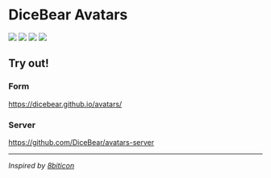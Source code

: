 # DiceBear Avatars

![](http://avatars.dicebear.com/jane-doe/female/200)
![](http://avatars.dicebear.com/john-doe/male/200)
![](http://avatars.dicebear.com/jane-jr-doe/female/200)
![](http://avatars.dicebear.com/john-jr-doe/male/200)

## Try out!

### Form

https://dicebear.github.io/avatars/

### Server

https://github.com/DiceBear/avatars-server


--------
_Inspired by [8biticon](https://github.com/matveyco/8biticon)_
